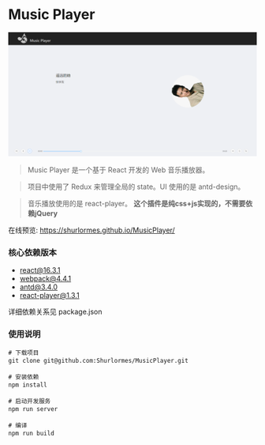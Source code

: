 # Music Player

![预览](./README/overview.png)

> Music Player 是一个基于 React 开发的 Web 音乐播放器。

> 项目中使用了 Redux 来管理全局的 state。UI 使用的是 antd-design。

> 音乐播放使用的是 react-player。 **这个插件是纯css+js实现的，不需要依赖jQuery**

在线预览: https://shurlormes.github.io/MusicPlayer/


### 核心依赖版本

* react@16.3.1
* webpack@4.4.1
* antd@3.4.0
* react-player@1.3.1

详细依赖关系见 package.json

### 使用说明

	# 下载项目
	git clone git@github.com:Shurlormes/MusicPlayer.git
	
	# 安装依赖
	npm install
	
	# 启动开发服务
	npm run server

	# 编译
	npm run build
	
